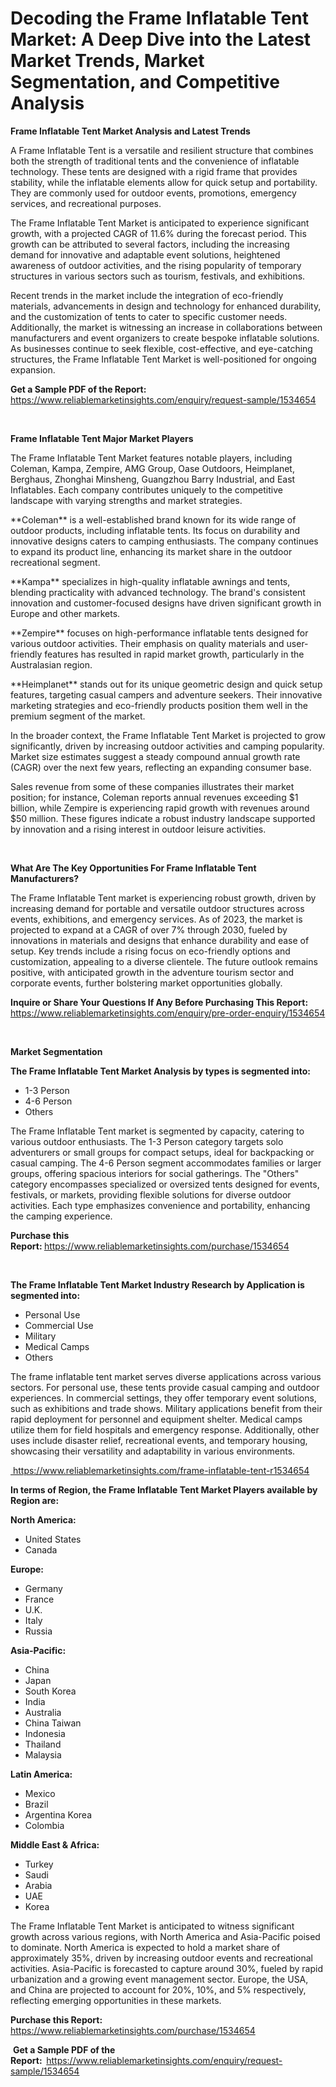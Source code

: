 <p><h1>Decoding the Frame Inflatable Tent Market: A Deep Dive into the Latest Market Trends, Market Segmentation, and Competitive Analysis</h1></p><p><strong>Frame Inflatable Tent Market Analysis and Latest Trends</strong></p>
<p><p>A Frame Inflatable Tent is a versatile and resilient structure that combines both the strength of traditional tents and the convenience of inflatable technology. These tents are designed with a rigid frame that provides stability, while the inflatable elements allow for quick setup and portability. They are commonly used for outdoor events, promotions, emergency services, and recreational purposes.</p><p>The Frame Inflatable Tent Market is anticipated to experience significant growth, with a projected CAGR of 11.6% during the forecast period. This growth can be attributed to several factors, including the increasing demand for innovative and adaptable event solutions, heightened awareness of outdoor activities, and the rising popularity of temporary structures in various sectors such as tourism, festivals, and exhibitions.</p><p>Recent trends in the market include the integration of eco-friendly materials, advancements in design and technology for enhanced durability, and the customization of tents to cater to specific customer needs. Additionally, the market is witnessing an increase in collaborations between manufacturers and event organizers to create bespoke inflatable solutions. As businesses continue to seek flexible, cost-effective, and eye-catching structures, the Frame Inflatable Tent Market is well-positioned for ongoing expansion.</p></p>
<p><strong>Get a Sample PDF of the Report:&nbsp;</strong> <a href="https://www.reliablemarketinsights.com/enquiry/request-sample/1534654?utm_campaign=2680&utm_medium=2&utm_source=Github&utm_content=ia&utm_term=15042025&utm_id=frame-inflatable-tent">https://www.reliablemarketinsights.com/enquiry/request-sample/1534654</a></p>
<p>&nbsp;</p>
<p><strong>Frame Inflatable Tent Major Market Players</strong></p>
<p><p>The Frame Inflatable Tent Market features notable players, including Coleman, Kampa, Zempire, AMG Group, Oase Outdoors, Heimplanet, Berghaus, Zhonghai Minsheng, Guangzhou Barry Industrial, and East Inflatables. Each company contributes uniquely to the competitive landscape with varying strengths and market strategies.</p><p>**Coleman** is a well-established brand known for its wide range of outdoor products, including inflatable tents. Its focus on durability and innovative designs caters to camping enthusiasts. The company continues to expand its product line, enhancing its market share in the outdoor recreational segment.</p><p>**Kampa** specializes in high-quality inflatable awnings and tents, blending practicality with advanced technology. The brand's consistent innovation and customer-focused designs have driven significant growth in Europe and other markets.</p><p>**Zempire** focuses on high-performance inflatable tents designed for various outdoor activities. Their emphasis on quality materials and user-friendly features has resulted in rapid market growth, particularly in the Australasian region.</p><p>**Heimplanet** stands out for its unique geometric design and quick setup features, targeting casual campers and adventure seekers. Their innovative marketing strategies and eco-friendly products position them well in the premium segment of the market.</p><p>In the broader context, the Frame Inflatable Tent Market is projected to grow significantly, driven by increasing outdoor activities and camping popularity. Market size estimates suggest a steady compound annual growth rate (CAGR) over the next few years, reflecting an expanding consumer base.</p><p>Sales revenue from some of these companies illustrates their market position; for instance, Coleman reports annual revenues exceeding $1 billion, while Zempire is experiencing rapid growth with revenues around $50 million. These figures indicate a robust industry landscape supported by innovation and a rising interest in outdoor leisure activities.</p></p>
<p>&nbsp;</p>
<p><strong>What Are The Key Opportunities For Frame Inflatable Tent Manufacturers?</strong></p>
<p><p>The Frame Inflatable Tent market is experiencing robust growth, driven by increasing demand for portable and versatile outdoor structures across events, exhibitions, and emergency services. As of 2023, the market is projected to expand at a CAGR of over 7% through 2030, fueled by innovations in materials and designs that enhance durability and ease of setup. Key trends include a rising focus on eco-friendly options and customization, appealing to a diverse clientele. The future outlook remains positive, with anticipated growth in the adventure tourism sector and corporate events, further bolstering market opportunities globally.</p></p>
<p><strong>Inquire or Share Your Questions If Any Before Purchasing This Report:</strong> <a href="https://www.reliablemarketinsights.com/enquiry/pre-order-enquiry/1534654?utm_campaign=2680&utm_medium=2&utm_source=Github&utm_content=ia&utm_term=15042025&utm_id=frame-inflatable-tent">https://www.reliablemarketinsights.com/enquiry/pre-order-enquiry/1534654</a></p>
<p>&nbsp;</p>
<p><strong>Market Segmentation</strong></p>
<p><strong>The Frame Inflatable Tent Market Analysis by types is segmented into:</strong></p>
<p><ul><li>1-3 Person</li><li>4-6 Person</li><li>Others</li></ul></p>
<p><p>The Frame Inflatable Tent market is segmented by capacity, catering to various outdoor enthusiasts. The 1-3 Person category targets solo adventurers or small groups for compact setups, ideal for backpacking or casual camping. The 4-6 Person segment accommodates families or larger groups, offering spacious interiors for social gatherings. The "Others" category encompasses specialized or oversized tents designed for events, festivals, or markets, providing flexible solutions for diverse outdoor activities. Each type emphasizes convenience and portability, enhancing the camping experience.</p></p>
<p><strong>Purchase this Report:&nbsp;</strong><a href="https://www.reliablemarketinsights.com/purchase/1534654?utm_campaign=2680&utm_medium=2&utm_source=Github&utm_content=ia&utm_term=15042025&utm_id=frame-inflatable-tent">https://www.reliablemarketinsights.com/purchase/1534654</a></p>
<p>&nbsp;</p>
<p><strong>The Frame Inflatable Tent Market Industry Research by Application is segmented into:</strong></p>
<p><ul><li>Personal Use</li><li>Commercial Use</li><li>Military</li><li>Medical Camps</li><li>Others</li></ul></p>
<p><p>The frame inflatable tent market serves diverse applications across various sectors. For personal use, these tents provide casual camping and outdoor experiences. In commercial settings, they offer temporary event solutions, such as exhibitions and trade shows. Military applications benefit from their rapid deployment for personnel and equipment shelter. Medical camps utilize them for field hospitals and emergency response. Additionally, other uses include disaster relief, recreational events, and temporary housing, showcasing their versatility and adaptability in various environments.</p></p>
<p><a href="https://www.reliablemarketinsights.com/frame-inflatable-tent-r1534654?utm_campaign=2680&utm_medium=2&utm_source=Github&utm_content=ia&utm_term=15042025&utm_id=frame-inflatable-tent">&nbsp;https://www.reliablemarketinsights.com/frame-inflatable-tent-r1534654</a></p>
<p><strong>In terms of Region, the Frame Inflatable Tent Market Players available by Region are:</strong></p>
<p>
    <p> <strong> North America: </strong>
        <ul>
            <li>United States</li>
            <li>Canada</li>
        </ul>
        </p> 
    <p> <strong> Europe: </strong>
        <ul>
            <li>Germany</li>
            <li>France</li>
            <li>U.K.</li>
            <li>Italy</li>
            <li>Russia</li>
        </ul>
        </p> 
    <p> <strong> Asia-Pacific: </strong>
        <ul>
            <li>China</li>
            <li>Japan</li>
            <li>South Korea</li>
            <li>India</li>
            <li>Australia</li>
            <li>China Taiwan</li>
            <li>Indonesia</li>
            <li>Thailand</li>
            <li>Malaysia</li>
        </ul>
        </p> 
    <p> <strong> Latin America: </strong>
        <ul>
            <li>Mexico</li>
            <li>Brazil</li>
            <li>Argentina Korea</li>
            <li>Colombia</li>
        </ul>
        </p> 
    <p> <strong> Middle East & Africa: </strong>
        <ul>
            <li>Turkey</li>
            <li>Saudi</li>
            <li>Arabia</li>
            <li>UAE</li>
            <li>Korea</li>
        </ul>
    </p>
    </p>
<p><p>The Frame Inflatable Tent Market is anticipated to witness significant growth across various regions, with North America and Asia-Pacific poised to dominate. North America is expected to hold a market share of approximately 35%, driven by increasing outdoor events and recreational activities. Asia-Pacific is forecasted to capture around 30%, fueled by rapid urbanization and a growing event management sector. Europe, the USA, and China are projected to account for 20%, 10%, and 5% respectively, reflecting emerging opportunities in these markets.</p></p>
<p><strong>Purchase this Report: </strong><a href="https://www.reliablemarketinsights.com/purchase/1534654?utm_campaign=2680&utm_medium=2&utm_source=Github&utm_content=ia&utm_term=15042025&utm_id=frame-inflatable-tent">https://www.reliablemarketinsights.com/purchase/1534654</a></p>
<p>&nbsp;<strong>Get a Sample PDF of the Report:&nbsp;&nbsp;</strong><a href="https://www.reliablemarketinsights.com/enquiry/request-sample/1534654?utm_campaign=2680&utm_medium=2&utm_source=Github&utm_content=ia&utm_term=15042025&utm_id=frame-inflatable-tent">https://www.reliablemarketinsights.com/enquiry/request-sample/1534654</a></p>
<p><strong></strong></p>
<p><p></p><p></p><p></p></p>